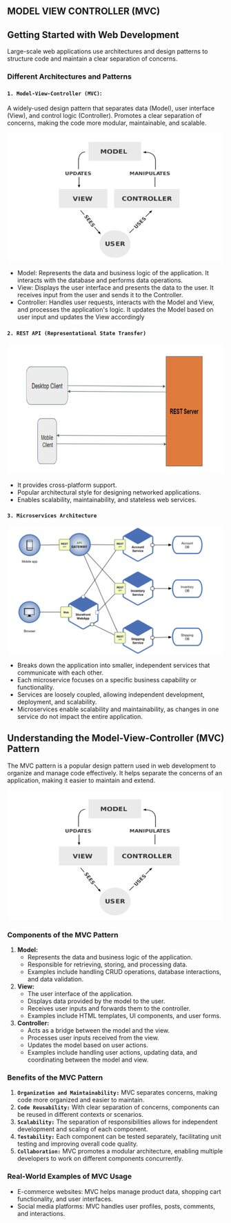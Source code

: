 ## MODEL VIEW CONTROLLER (MVC)
## Getting Started with Web Development
Large-scale web applications use architectures and design patterns to structure code
and maintain a clear separation of concerns.

### Different Architectures and Patterns
#### **`1. Model-View-Controller (MVC)`**: 
A widely-used design pattern that separates
data (Model), user interface (View), and control logic (Controller). Promotes a
clear separation of concerns, making the code more modular, maintainable,
and scalable.

<img src="./images/model_view_controller.png" alt="Model View Controller" width="500" height="300">

- Model: Represents the data and business logic of the application. It
interacts with the database and performs data operations.
- View: Displays the user interface and presents the data to the user. It
receives input from the user and sends it to the Controller.
- Controller: Handles user requests, interacts with the Model and View,
and processes the application's logic. It updates the Model based on
user input and updates the View accordingly

#### **`2. REST API (Representational State Transfer)`**
<img src="./images/rest_api.png" alt="REST API" width="650" height="300">

- It provides cross-platform support.
- Popular architectural style for designing networked applications.
- Enables scalability, maintainability, and stateless web services.

#### **`3. Microservices Architecture`**
<img src= "./images/microservices.png" alt="Microservices" width="600" heigth="300">

- Breaks down the application into smaller, independent services that
communicate with each other.
- Each microservice focuses on a specific business capability or
functionality.
- Services are loosely coupled, allowing independent development,
deployment, and scalability.
- Microservices enable scalability and maintainability, as changes in one
service do not impact the entire application.

## Understanding the Model-View-Controller (MVC) Pattern
The MVC pattern is a popular design pattern used in web development to organize
and manage code effectively. It helps separate the concerns of an application,
making it easier to maintain and extend.

<img src="./images/model_view_controller.png" alt="Model View Controller" width="500" height="300">

### Components of the MVC Pattern
1. **Model:**
    - Represents the data and business logic of the application.
    - Responsible for retrieving, storing, and processing data.
    - Examples include handling CRUD operations, database interactions,
and data validation.
2. **View:**
    - The user interface of the application.
    - Displays data provided by the model to the user.
    - Receives user inputs and forwards them to the controller.
    - Examples include HTML templates, UI components, and user forms.
3. **Controller:**
    - Acts as a bridge between the model and the view.
    - Processes user inputs received from the view.
    - Updates the model based on user actions.
    - Examples include handling user actions, updating data, and
coordinating between the model and view.

### Benefits of the MVC Pattern
1. **`Organization and Maintainability:`** MVC separates concerns, making code
more organized and easier to maintain.
2. **`Code Reusability:`** With clear separation of concerns, components can be
reused in different contexts or scenarios.
3. **`Scalability:`** The separation of responsibilities allows for independent
development and scaling of each component.
4. **`Testability:`** Each component can be tested separately, facilitating unit testing
and improving overall code quality.
5. **`Collaboration:`** MVC promotes a modular architecture, enabling multiple
developers to work on different components concurrently.

### Real-World Examples of MVC Usage
- E-commerce websites: MVC helps manage product data, shopping cart
functionality, and user interfaces.
- Social media platforms: MVC handles user profiles, posts, comments, and
interactions.



